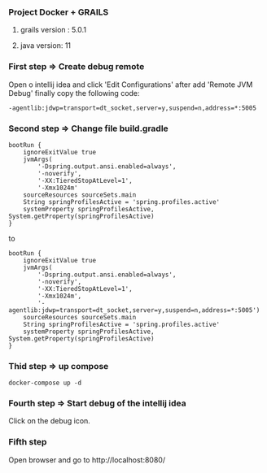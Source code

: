 ### Project Docker + GRAILS

1. grails version : 5.0.1

2. java version: 11

### First step => Create debug remote

Open o intellij idea and click 'Edit Configurations' after  add 'Remote JVM Debug'  finally copy the following code:

```
-agentlib:jdwp=transport=dt_socket,server=y,suspend=n,address=*:5005
```


### Second step => Change file build.gradle 


```
bootRun {
    ignoreExitValue true
    jvmArgs(
        '-Dspring.output.ansi.enabled=always', 
        '-noverify', 
        '-XX:TieredStopAtLevel=1',
        '-Xmx1024m'        
    sourceResources sourceSets.main
    String springProfilesActive = 'spring.profiles.active'
    systemProperty springProfilesActive, System.getProperty(springProfilesActive)
}
```

to 


```
bootRun {
    ignoreExitValue true
    jvmArgs(
        '-Dspring.output.ansi.enabled=always', 
        '-noverify', 
        '-XX:TieredStopAtLevel=1',
        '-Xmx1024m',
        '-agentlib:jdwp=transport=dt_socket,server=y,suspend=n,address=*:5005')
    sourceResources sourceSets.main
    String springProfilesActive = 'spring.profiles.active'
    systemProperty springProfilesActive, System.getProperty(springProfilesActive)
}
```

### Thid step => up compose

```
docker-compose up -d
```

### Fourth step => Start debug of the intellij idea

Click on the debug icon.


### Fifth step 

Open browser and go to http://localhost:8080/

